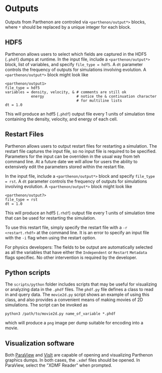# Outputs

Outputs from Parthenon are controled via ```<parthenon/output*>``` blocks, where ```*``` should be replaced by a unique integer for each block.

## HDF5

Parthenon allows users to select which fields are captured in the HDF5 (```.phdf```) dumps at runtime.  In the input file, include a ```<parthenon/output*>``` block, list of variables, and specify ```file_type = hdf5```.  A ```dt``` parameter controls the frequency of outputs for simulations involving evolution. A ```<parthenon/output*>``` block might look like
```
<parthenon/output1>
file_type = hdf5
variables = density, velocity, & # comments are still ok
            energy               # notice the & continuation character
                                 # for multiline lists
dt = 1.0
```
This will produce an hdf5 (`.phdf`) output file every 1 units of
simulation time containing the density, velocity, and energy of each
cell.

## Restart Files

Parthenon allows users to output restart files for restarting a simulation.  The restart file captures the input file, so no input file is required to be specified.  Parameters for the input can be overriden in the usual way from teh command line.  At a future date we will allow for users the ability to extensively edit the parameters stored within the restart file. 

In the input file, include a ```<parthenon/output*>``` block and specify ```file_type = rst```.  A ```dt``` parameter controls the frequency of outputs for simulations involving evolution. A ```<parthenon/output*>``` block might look like
```
<parthenon/output7>
file_type = rst
dt = 1.0
```
This will produce an hdf5 (`.rhdf`) output file every 1 units of
simulation time that can be used for restarting the simulation.

To use this restart file, simply specify the restart file with a ```-r <restart.rhdf>``` at the command line.  It is an error to specify an input file with the ```-i``` flag when using the restart option.

For physics developers: The fields to be output are automatically selected as all the variables that have either the ```Independent``` or ```Restart``` ```Metadata``` flags specifiec.  No other intervention is required by the developer.


## Python scripts

The ```scripts/python``` folder includes scripts that may be useful for visualizing or analyzing data in the ```.phdf``` files.  The ```phdf.py``` file defines a class to read in and query data.  The ```movie2d.py``` script shows an example of using this class, and also provides a convenient means of making movies of 2D simulations.  The script can be invoked as
```
python3 /path/to/movie2d.py name_of_variable *.phdf
```
which will produce a ```png``` image per dump suitable for encoding into a movie.

## Visualization software

Both [ParaView](https://www.paraview.org/) and [VisIt](https://wci.llnl.gov/simulation/computer-codes/visit/) are capable of opening and visualizing Parthenon graphics dumps.  In both cases, the ```.xdmf``` files should be opened.  In ParaView, select the "XDMF Reader" when prompted.
